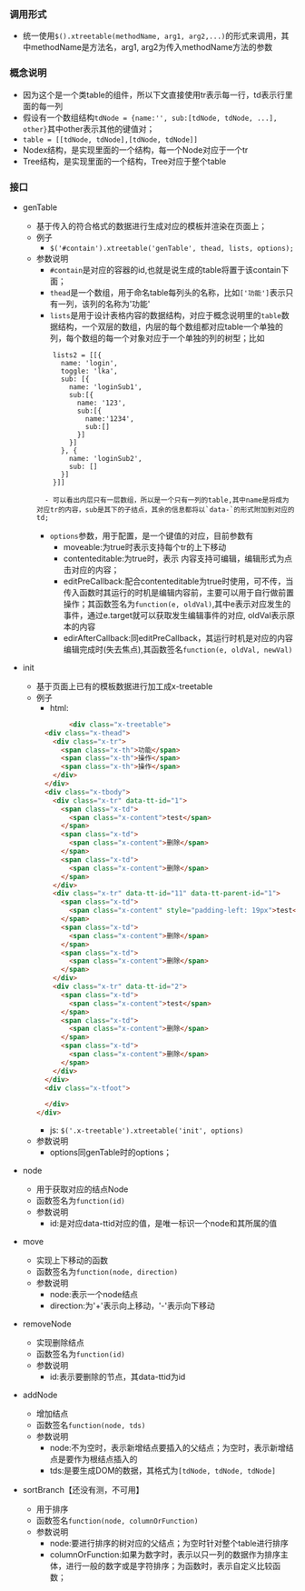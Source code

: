 ### 调用形式
+ 统一使用`$().xtreetable(methodName, arg1, arg2,...)`的形式来调用，其中methodName是方法名，arg1, arg2为传入methodName方法的参数

### 概念说明
+ 因为这个是一个类table的组件，所以下文直接使用tr表示每一行，td表示行里面的每一列
+ 假设有一个数组结构`tdNode = {name:'', sub:[tdNode, tdNode, ...], other}`其中other表示其他的键值对；
+ `table = [[tdNode, tdNode],[tdNode, tdNode]]`
+ Nodex结构，是实现里面的一个结构，每一个Node对应于一个tr
+ Tree结构，是实现里面的一个结构，Tree对应于整个table

### 接口
+ genTable
    - 基于传入的符合格式的数据进行生成对应的模板并渲染在页面上；
    - 例子 
        * `$('#contain').xtreetable('genTable', thead, lists, options);`
    - 参数说明
        * `#contain`是对应的容器的id,也就是说生成的table将置于该contain下面；
        * `thead`是一个数组，用于命名table每列头的名称，比如`['功能']`表示只有一列，该列的名称为'功能'
        * `lists`是用于设计表格内容的数据结构，对应于概念说明里的`table`数据结构，一个双层的数组，内层的每个数组都对应table一个单独的列，每个数组的每一个对象对应于一个单独的列的树型；比如
        ```
            lists2 = [[{
              name: 'login',
              toggle: 'lka',
              sub: [{
                name: 'loginSub1',
                sub:[{
                  name: '123',
                  sub:[{
                    name:'1234',
                    sub:[]
                  }]
                }]
              }, {
                name: 'loginSub2',
                sub: []
              }]
            }]]
        ```
            - 可以看出内层只有一层数组，所以是一个只有一列的table,其中name是将成为对应tr的内容，sub是其下的子结点，其余的信息都将以`data-`的形式附加到对应的td; 
        * `options`参数，用于配置，是一个键值的对应，目前参数有
            - moveable:为true时表示支持每个tr的上下移动
            - contenteditable:为true时，表示 内容支持可编辑，编辑形式为点击对应的内容；
            - editPreCallback:配合contenteditable为true时使用，可不传，当传入函数时其运行的时机是编辑内容前，主要可以用于自行做前置操作；其函数签名为`function(e, oldVal)`,其中e表示对应发生的事件，通过e.target就可以获取发生编辑事件的对应, oldVal表示原本的内容
            - edirAfterCallback:同editPreCallback，其运行时机是对应的内容编辑完成时(失去焦点),其函数签名`function(e, oldVal, newVal)`

+ init
    - 基于页面上已有的模板数据进行加工成x-treetable
    - 例子
        * html:
        ```html
                <div class="x-treetable">
          <div class="x-thead">
            <div class="x-tr">
              <span class="x-th">功能</span>
              <span class="x-th">操作</span>
              <span class="x-th">操作</span>
            </div>
          </div>
          <div class="x-tbody">
            <div class="x-tr" data-tt-id="1">
              <span class="x-td">
                <span class="x-content">test</span>
              </span>
              <span class="x-td">
                <span class="x-content">删除</span>
              </span>
              <span class="x-td">
                <span class="x-content">删除</span>
              </span>       
            </div>
            <div class="x-tr" data-tt-id="11" data-tt-parent-id="1">
              <span class="x-td">
                <span class="x-content" style="padding-left: 19px">test</span>
              </span>
              <span class="x-td">
                <span class="x-content">删除</span>
              </span>
              <span class="x-td">
                <span class="x-content">删除</span>
              </span>       
            </div>      
            <div class="x-tr" data-tt-id="2">
              <span class="x-td">
                <span class="x-content">test</span>
              </span>
              <span class="x-td">
                <span class="x-content">删除</span>
              </span>
              <span class="x-td">
                <span class="x-content">删除</span>
              </span>       
            </div>
          </div>
          <div class="x-tfoot">

          </div>
        </div>
        ```
        * js: `$('.x-treetable').xtreetable('init', options)`
    - 参数说明
        * options同genTable时的options；

+ node
    - 用于获取对应的结点Node
    - 函数签名为`function(id)`
    - 参数说明
        - id:是对应data-ttid对应的值，是唯一标识一个node和其所属的值
+ move
    - 实现上下移动的函数
    - 函数签名为`function(node, direction)`
    - 参数说明
        * node:表示一个node结点
        * direction:为'+'表示向上移动，'-'表示向下移动
+ removeNode
    - 实现删除结点
    - 函数签名为`function(id)`
    - 参数说明
        * id:表示要删除的节点，其data-ttid为id
+ addNode
    - 增加结点
    - 函数签名`function(node, tds)`
    - 参数说明
        * node:不为空时，表示新增结点要插入的父结点；为空时，表示新增结点是要作为根结点插入的
        * tds:是要生成DOM的数据，其格式为`[tdNode, tdNode, tdNode]`
+ sortBranch【还没有测，不可用】
    - 用于排序
    - 函数签名`function(node, columnOrFunction)`
    - 参数说明
        * node:要进行排序的树对应的父结点；为空时针对整个table进行排序
        * columnOrFunction:如果为数字时，表示以只一列的数据作为排序主体，进行一般的数字或是字符排序；为函数时，表示自定义比较函数；
    